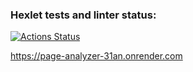 ### Hexlet tests and linter status:
[![Actions Status](https://github.com/JLesn/python-project-83/actions/workflows/hexlet-check.yml/badge.svg)](https://github.com/JLesn/python-project-83/actions)


https://page-analyzer-31an.onrender.com
